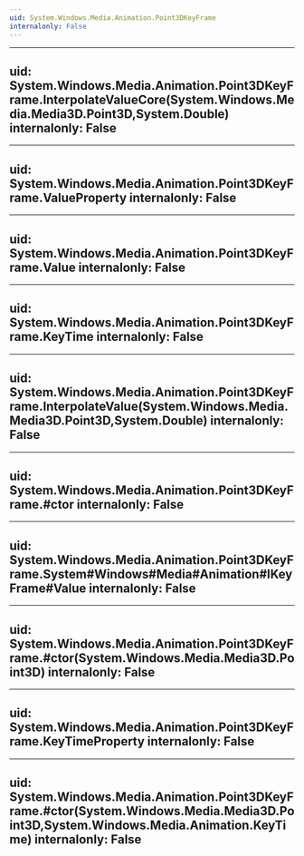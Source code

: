 ```yaml
---
uid: System.Windows.Media.Animation.Point3DKeyFrame
internalonly: False
---
```


---
uid: System.Windows.Media.Animation.Point3DKeyFrame.InterpolateValueCore(System.Windows.Media.Media3D.Point3D,System.Double)
internalonly: False
---

---
uid: System.Windows.Media.Animation.Point3DKeyFrame.ValueProperty
internalonly: False
---

---
uid: System.Windows.Media.Animation.Point3DKeyFrame.Value
internalonly: False
---

---
uid: System.Windows.Media.Animation.Point3DKeyFrame.KeyTime
internalonly: False
---

---
uid: System.Windows.Media.Animation.Point3DKeyFrame.InterpolateValue(System.Windows.Media.Media3D.Point3D,System.Double)
internalonly: False
---

---
uid: System.Windows.Media.Animation.Point3DKeyFrame.#ctor
internalonly: False
---

---
uid: System.Windows.Media.Animation.Point3DKeyFrame.System#Windows#Media#Animation#IKeyFrame#Value
internalonly: False
---

---
uid: System.Windows.Media.Animation.Point3DKeyFrame.#ctor(System.Windows.Media.Media3D.Point3D)
internalonly: False
---

---
uid: System.Windows.Media.Animation.Point3DKeyFrame.KeyTimeProperty
internalonly: False
---

---
uid: System.Windows.Media.Animation.Point3DKeyFrame.#ctor(System.Windows.Media.Media3D.Point3D,System.Windows.Media.Animation.KeyTime)
internalonly: False
---
